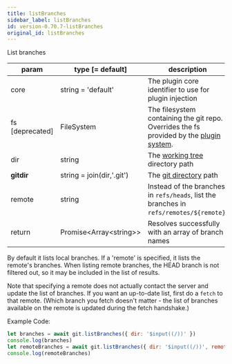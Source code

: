 ```yaml
---
title: listBranches
sidebar_label: listBranches
id: version-0.70.7-listBranches
original_id: listBranches
---
```


List branches

| param           | type [= default]           | description                                                                                               |
| --------------- | -------------------------- | --------------------------------------------------------------------------------------------------------- |
| core            | string = 'default'         | The plugin core identifier to use for plugin injection                                                    |
| fs [deprecated] | FileSystem                 | The filesystem containing the git repo. Overrides the fs provided by the [plugin system](./plugin_fs.md). |
| dir             | string                     | The [working tree](dir-vs-gitdir.md) directory path                                                       |
| **gitdir**      | string = join(dir,'.git')  | The [git directory](dir-vs-gitdir.md) path                                                                |
| remote          | string                     | Instead of the branches in `refs/heads`, list the branches in `refs/remotes/${remote}`.                   |
| return          | Promise\<Array\<string\>\> | Resolves successfully with an array of branch names                                                       |

By default it lists local branches. If a 'remote' is specified, it lists the remote's branches. When listing remote branches, the HEAD branch is not filtered out, so it may be included in the list of results.

Note that specifying a remote does not actually contact the server and update the list of branches.
If you want an up-to-date list, first do a `fetch` to that remote.
(Which branch you fetch doesn't matter - the list of branches available on the remote is updated during the fetch handshake.)

Example Code:

```js live
let branches = await git.listBranches({ dir: '$input((/))' })
console.log(branches)
let remoteBranches = await git.listBranches({ dir: '$input((/))', remote: '$input((origin))' })
console.log(remoteBranches)
```

<script>
(function rewriteEditLink() {
  const el = document.querySelector('a.edit-page-link.button');
  if (el) {
    el.href = 'https://github.com/isomorphic-git/isomorphic-git/edit/main/src/commands/listBranches.js';
  }
})();
</script>